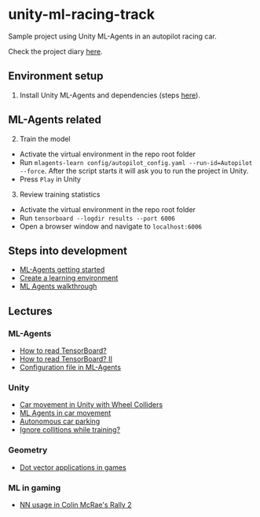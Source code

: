 # unity-ml-racing-track

Sample project using Unity ML-Agents in an autopilot racing car.

Check the project diary [here](./docs/history.md).

## Environment setup

1. Install Unity ML-Agents and dependencies (steps [here](https://github.com/Unity-Technologies/ml-agents/blob/release_12_docs/docs/Installation.md)).

## ML-Agents related

2. Train the model

- Activate the virtual environment in the repo root folder
- Run `mlagents-learn config/autopilot_config.yaml --run-id=Autopilot --force`. After the script starts it will ask you to run the project in Unity.
- Press `Play` in Unity

3. Review training statistics

- Activate the virtual environment in the repo root folder
- Run `tensorboard --logdir results --port 6006`
- Open a browser window and navigate to `localhost:6006`

## Steps into development

- [ML-Agents getting started](https://github.com/Unity-Technologies/ml-agents/blob/release_12_docs/docs/Getting-Started.md)
- [Create a learning environment](https://github.com/Unity-Technologies/ml-agents/blob/release_12_docs/docs/Learning-Environment-Create-New.md)
- [ML Agents walkthrough](https://towardsdatascience.com/ultimate-walkthrough-for-ml-agents-in-unity3d-5603f76f68b)

## Lectures

### ML-Agents

- [How to read TensorBoard?](https://github.com/Unity-Technologies/ml-agents/blob/master/docs/Using-Tensorboard.md)
- [How to read TensorBoard? II](https://medium.com/aureliantactics/understanding-ppo-plots-in-tensorboard-cbc3199b9ba2)
- [Configuration file in ML-Agents](https://cursos.uadla.com/curso/curso-intermedio-de-ml-agents/lecciones/la-importancia-del-fichero-yaml/)

### Unity

- [Car movement in Unity with Wheel Colliders](https://www.youtube.com/watch?v=j6_SMdWeGFI)
- [ML Agents in car movement](https://unitylist.com/p/xha/Unity-ML-Agent-Car-prototype)
- [Autonomous car parking](https://medium.com/xrpractices/autonomous-car-parking-using-ml-agents-d780a366fe46)
- [Ignore collitions while training?](https://gamedev.stackexchange.com/questions/75782/how-to-ignore-collision-between-two-objects)

### Geometry

- [Dot vector applications in games](https://hackernoon.com/applications-of-the-vector-dot-product-for-game-programming-12443ac91f16)

### ML in gaming

- [NN usage in Colin McRae's Rally 2](http://www.ai-junkie.com/misc/hannan/hannan.html)
